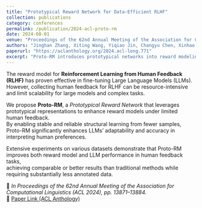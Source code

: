 ```yaml
---
title: "Prototypical Reward Network for Data-Efficient RLHF"
collection: publications
category: conferences
permalink: /publication/2024-acl-proto-rm
date: 2024-08-01
venue: "Proceedings of the 62nd Annual Meeting of the Association for Computational Linguistics (ACL 2024)"
authors: "Jinghan Zhang, Xiting Wang, Yiqiao Jin, Changyu Chen, Xinhao Zhang, Kunpeng Liu"
paperurl: "https://aclanthology.org/2024.acl-long.771"
excerpt: "Proto-RM introduces prototypical networks into reward modeling to enhance data efficiency in RLHF, achieving robust preference learning with limited human feedback."
---
```


The reward model for **Reinforcement Learning from Human Feedback (RLHF)** has proven effective in fine-tuning Large Language Models (LLMs).  
However, collecting human feedback for RLHF can be resource-intensive and limit scalability for large models and complex tasks.

We propose **Proto-RM**, a *Prototypical Reward Network* that leverages prototypical representations to enhance reward models under limited human feedback.  
By enabling stable and reliable structural learning from fewer samples, Proto-RM significantly enhances LLMs’ adaptability and accuracy in interpreting human preferences.

Extensive experiments on various datasets demonstrate that Proto-RM improves both reward model and LLM performance in human feedback tasks,  
achieving comparable or better results than traditional methods while requiring substantially less annotated data.

📄 *In Proceedings of the 62nd Annual Meeting of the Association for Computational Linguistics (ACL 2024), pp. 13871–13884.*  
🔗 [Paper Link (ACL Anthology)](https://aclanthology.org/2024.acl-long.771)
